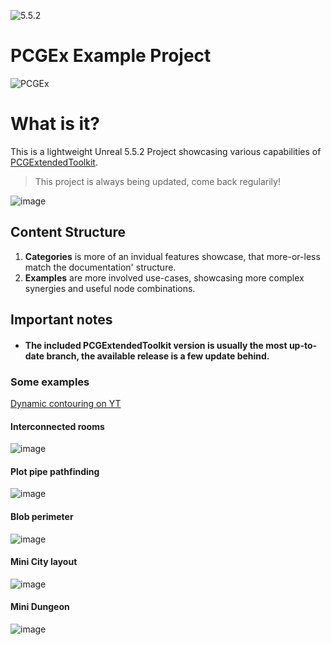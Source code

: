 ![5.5.2](https://img.shields.io/badge/5.5.1-darkgreen)
# PCGEx Example Project

![PCGEx](https://raw.githubusercontent.com/Nebukam/PCGExtendedToolkit/main/Resources/Icon128.png)

# What is it?
 This is a lightweight Unreal 5.5.2 Project showcasing various capabilities of [PCGExtendedToolkit](https://github.com/Nebukam/PCGExtendedToolkit).  

 > This project is always being updated, come back regularily!

![image](https://github.com/user-attachments/assets/426a1f07-28de-4f8a-ad46-58a210af1b95)



## Content Structure
1. **Categories** is more of an invidual features showcase, that more-or-less match the documentation' structure.
2. **Examples** are more involved use-cases, showcasing more complex synergies and useful node combinations.

## Important notes
- #### The included PCGExtendedToolkit version is usually the most up-to-date branch, the available release is a few update behind.

### Some examples

[Dynamic contouring on YT](https://www.youtube.com/watch?v=bpT4G8JR3jU)

#### Interconnected rooms
![image](https://github.com/user-attachments/assets/8e3a82e8-801d-4897-8512-4bbc1589fa6e)

#### Plot pipe pathfinding
![image](https://github.com/user-attachments/assets/27118da4-f05c-46e4-9ab0-7c52f431f1f8)

#### Blob perimeter
![image](https://github.com/user-attachments/assets/6768e62a-f845-4e30-b903-18a3b6e0f10a)  

#### Mini City layout
![image](https://github.com/user-attachments/assets/fac10c78-8e1d-47b4-a5be-61af73bf9b94)

#### Mini Dungeon
![image](https://github.com/user-attachments/assets/3e667fbd-c441-4693-abc2-14a7f9c1ac8a)


